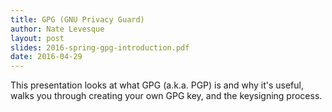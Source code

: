 ```yaml
---
title: GPG (GNU Privacy Guard)
author: Nate Levesque
layout: post
slides: 2016-spring-gpg-introduction.pdf
date: 2016-04-29
---
```


This presentation looks at what GPG (a.k.a. PGP) is and why it's useful, walks you through creating your own GPG key, and the keysigning process.

